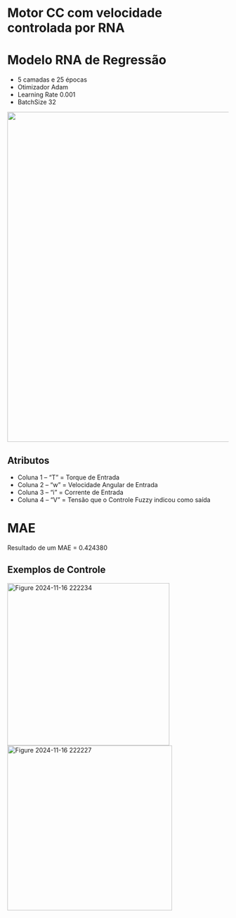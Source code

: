 # Motor CC com velocidade controlada por RNA

# Modelo RNA de Regressão
- 5 camadas e 25 épocas
- Otimizador Adam
- Learning Rate 0.001
- BatchSize 32

<p align='left'>
  <img src='https://github.com/user-attachments/assets/e77b6064-a2c2-4cf7-a857-4563d5bde12a' width='750'>  
</p>

## Atributos
- Coluna 1 – “T” = Torque de Entrada
- Coluna 2 – “w” = Velocidade Angular de Entrada
- Coluna 3 – “i” = Corrente de Entrada
- Coluna 4 – “V” = Tensão que o Controle Fuzzy indicou como saída

# MAE
  Resultado de um MAE = 0.424380 
  
## Exemplos de Controle
<img width="369" alt="Figure 2024-11-16 222234" src="https://github.com/user-attachments/assets/946a2058-cbf1-4640-8dfe-eda5a6b1cf7e">

<img width="375" alt="Figure 2024-11-16 222227" src="https://github.com/user-attachments/assets/f5463768-6c81-4cd2-a65c-5a07b2792618">
